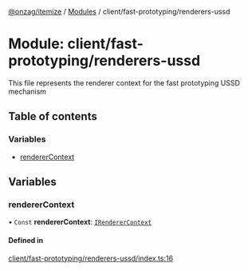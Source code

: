 [@onzag/itemize](../README.md) / [Modules](../modules.md) / client/fast-prototyping/renderers-ussd

# Module: client/fast-prototyping/renderers-ussd

This file represents the renderer context for the fast prototyping USSD mechanism

## Table of contents

### Variables

- [rendererContext](client_fast_prototyping_renderers_ussd.md#renderercontext)

## Variables

### rendererContext

• `Const` **rendererContext**: [`IRendererContext`](../interfaces/client_providers_renderer.IRendererContext.md)

#### Defined in

[client/fast-prototyping/renderers-ussd/index.ts:16](https://github.com/onzag/itemize/blob/73e0c39e/client/fast-prototyping/renderers-ussd/index.ts#L16)
